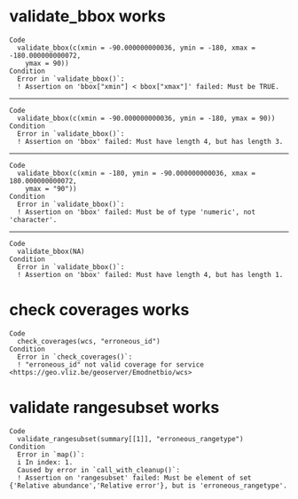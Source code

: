 # validate_bbox works

    Code
      validate_bbox(c(xmin = -90.000000000036, ymin = -180, xmax = -180.000000000072,
        ymax = 90))
    Condition
      Error in `validate_bbox()`:
      ! Assertion on 'bbox["xmin"] < bbox["xmax"]' failed: Must be TRUE.

---

    Code
      validate_bbox(c(xmin = -90.000000000036, ymin = -180, ymax = 90))
    Condition
      Error in `validate_bbox()`:
      ! Assertion on 'bbox' failed: Must have length 4, but has length 3.

---

    Code
      validate_bbox(c(xmin = -180, ymin = -90.000000000036, xmax = 180.000000000072,
        ymax = "90"))
    Condition
      Error in `validate_bbox()`:
      ! Assertion on 'bbox' failed: Must be of type 'numeric', not 'character'.

---

    Code
      validate_bbox(NA)
    Condition
      Error in `validate_bbox()`:
      ! Assertion on 'bbox' failed: Must have length 4, but has length 1.

# check coverages works

    Code
      check_coverages(wcs, "erroneous_id")
    Condition
      Error in `check_coverages()`:
      ! "erroneous_id" not valid coverage for service <https://geo.vliz.be/geoserver/Emodnetbio/wcs>

# validate rangesubset works

    Code
      validate_rangesubset(summary[[1]], "erroneous_rangetype")
    Condition
      Error in `map()`:
      i In index: 1.
      Caused by error in `call_with_cleanup()`:
      ! Assertion on 'rangesubset' failed: Must be element of set {'Relative abundance','Relative error'}, but is 'erroneous_rangetype'.

